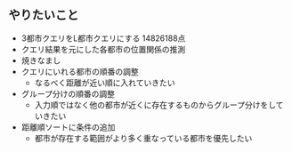 ## やりたいこと

* 3都市クエリをL都市クエリにする 14826188点
* クエリ結果を元にした各都市の位置関係の推測
* 焼きなまし
* クエリにいれる都市の順番の調整
    * なるべく距離が近い順に入れていきたい
* グループ分けの順番の調整
    * 入力順ではなく他の都市が近くに存在するものからグループ分けをしていきたい
* 距離順ソートに条件の追加
    * 都市が存在する範囲がより多く重なっている都市を優先したい
